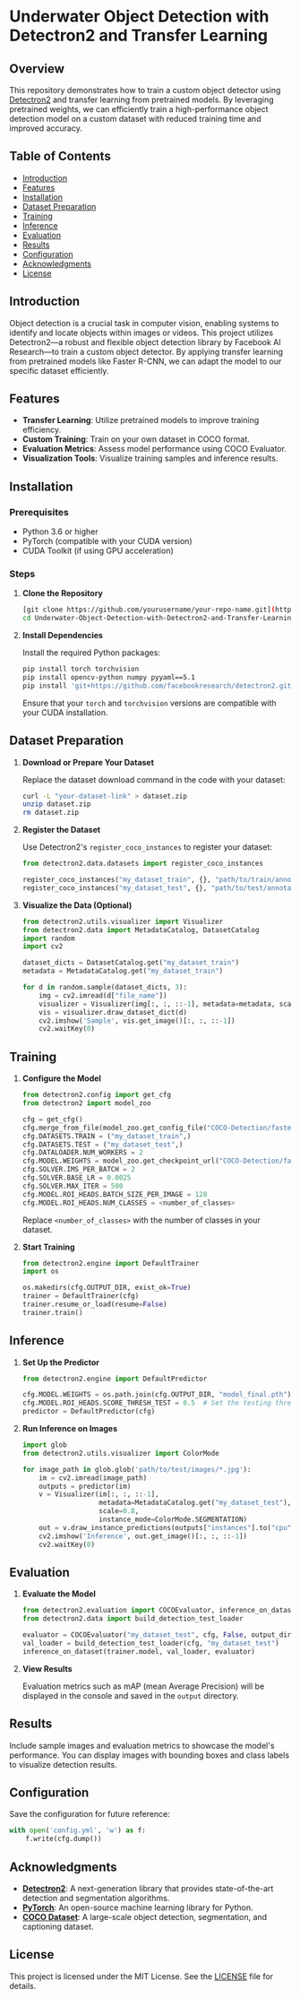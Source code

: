 # Underwater Object Detection with Detectron2 and Transfer Learning

## Overview

This repository demonstrates how to train a custom object detector using [Detectron2](https://github.com/facebookresearch/detectron2) and transfer learning from pretrained models. By leveraging pretrained weights, we can efficiently train a high-performance object detection model on a custom dataset with reduced training time and improved accuracy.

## Table of Contents

- [Introduction](#introduction)
- [Features](#features)
- [Installation](#installation)
- [Dataset Preparation](#dataset-preparation)
- [Training](#training)
- [Inference](#inference)
- [Evaluation](#evaluation)
- [Results](#results)
- [Configuration](#configuration)
- [Acknowledgments](#acknowledgments)
- [License](#license)

## Introduction

Object detection is a crucial task in computer vision, enabling systems to identify and locate objects within images or videos. This project utilizes Detectron2—a robust and flexible object detection library by Facebook AI Research—to train a custom object detector. By applying transfer learning from pretrained models like Faster R-CNN, we can adapt the model to our specific dataset efficiently.

## Features

- **Transfer Learning**: Utilize pretrained models to improve training efficiency.
- **Custom Training**: Train on your own dataset in COCO format.
- **Evaluation Metrics**: Assess model performance using COCO Evaluator.
- **Visualization Tools**: Visualize training samples and inference results.

## Installation

### Prerequisites

- Python 3.6 or higher
- PyTorch (compatible with your CUDA version)
- CUDA Toolkit (if using GPU acceleration)

### Steps

1. **Clone the Repository**

   ```bash
   [git clone https://github.com/yourusername/your-repo-name.git](https://github.com/gamidirohan/Underwater-Object-Detection-with-Detectron2-and-Transfer-Learning.git](https://github.com/gamidirohan/Underwater-Object-Detection-with-Detectron2-and-Transfer-Learning.git)
   cd Underwater-Object-Detection-with-Detectron2-and-Transfer-Learning
   ```

2. **Install Dependencies**

   Install the required Python packages:

   ```bash
   pip install torch torchvision
   pip install opencv-python numpy pyyaml==5.1
   pip install 'git+https://github.com/facebookresearch/detectron2.git'
   ```

   Ensure that your `torch` and `torchvision` versions are compatible with your CUDA installation.

## Dataset Preparation

1. **Download or Prepare Your Dataset**

   Replace the dataset download command in the code with your dataset:

   ```bash
   curl -L "your-dataset-link" > dataset.zip
   unzip dataset.zip
   rm dataset.zip
   ```

2. **Register the Dataset**

   Use Detectron2's `register_coco_instances` to register your dataset:

   ```python
   from detectron2.data.datasets import register_coco_instances

   register_coco_instances("my_dataset_train", {}, "path/to/train/annotations.json", "path/to/train/images")
   register_coco_instances("my_dataset_test", {}, "path/to/test/annotations.json", "path/to/test/images")
   ```

3. **Visualize the Data (Optional)**

   ```python
   from detectron2.utils.visualizer import Visualizer
   from detectron2.data import MetadataCatalog, DatasetCatalog
   import random
   import cv2

   dataset_dicts = DatasetCatalog.get("my_dataset_train")
   metadata = MetadataCatalog.get("my_dataset_train")

   for d in random.sample(dataset_dicts, 3):
       img = cv2.imread(d["file_name"])
       visualizer = Visualizer(img[:, :, ::-1], metadata=metadata, scale=0.5)
       vis = visualizer.draw_dataset_dict(d)
       cv2.imshow('Sample', vis.get_image()[:, :, ::-1])
       cv2.waitKey(0)
   ```

## Training

1. **Configure the Model**

   ```python
   from detectron2.config import get_cfg
   from detectron2 import model_zoo

   cfg = get_cfg()
   cfg.merge_from_file(model_zoo.get_config_file("COCO-Detection/faster_rcnn_R_50_FPN_3x.yaml"))
   cfg.DATASETS.TRAIN = ("my_dataset_train",)
   cfg.DATASETS.TEST = ("my_dataset_test",)
   cfg.DATALOADER.NUM_WORKERS = 2
   cfg.MODEL.WEIGHTS = model_zoo.get_checkpoint_url("COCO-Detection/faster_rcnn_R_50_FPN_3x.yaml")
   cfg.SOLVER.IMS_PER_BATCH = 2
   cfg.SOLVER.BASE_LR = 0.0025
   cfg.SOLVER.MAX_ITER = 500
   cfg.MODEL.ROI_HEADS.BATCH_SIZE_PER_IMAGE = 128
   cfg.MODEL.ROI_HEADS.NUM_CLASSES = <number_of_classes>
   ```

   Replace `<number_of_classes>` with the number of classes in your dataset.

2. **Start Training**

   ```python
   from detectron2.engine import DefaultTrainer
   import os

   os.makedirs(cfg.OUTPUT_DIR, exist_ok=True)
   trainer = DefaultTrainer(cfg)
   trainer.resume_or_load(resume=False)
   trainer.train()
   ```

## Inference

1. **Set Up the Predictor**

   ```python
   from detectron2.engine import DefaultPredictor

   cfg.MODEL.WEIGHTS = os.path.join(cfg.OUTPUT_DIR, "model_final.pth")
   cfg.MODEL.ROI_HEADS.SCORE_THRESH_TEST = 0.5  # Set the testing threshold
   predictor = DefaultPredictor(cfg)
   ```

2. **Run Inference on Images**

   ```python
   import glob
   from detectron2.utils.visualizer import ColorMode

   for image_path in glob.glob('path/to/test/images/*.jpg'):
       im = cv2.imread(image_path)
       outputs = predictor(im)
       v = Visualizer(im[:, :, ::-1],
                      metadata=MetadataCatalog.get("my_dataset_test"),
                      scale=0.8,
                      instance_mode=ColorMode.SEGMENTATION)
       out = v.draw_instance_predictions(outputs["instances"].to("cpu"))
       cv2.imshow('Inference', out.get_image()[:, :, ::-1])
       cv2.waitKey(0)
   ```

## Evaluation

1. **Evaluate the Model**

   ```python
   from detectron2.evaluation import COCOEvaluator, inference_on_dataset
   from detectron2.data import build_detection_test_loader

   evaluator = COCOEvaluator("my_dataset_test", cfg, False, output_dir="./output/")
   val_loader = build_detection_test_loader(cfg, "my_dataset_test")
   inference_on_dataset(trainer.model, val_loader, evaluator)
   ```

2. **View Results**

   Evaluation metrics such as mAP (mean Average Precision) will be displayed in the console and saved in the `output` directory.

## Results

Include sample images and evaluation metrics to showcase the model's performance. You can display images with bounding boxes and class labels to visualize detection results.

## Configuration

Save the configuration for future reference:

```python
with open('config.yml', 'w') as f:
    f.write(cfg.dump())
```

## Acknowledgments

- **[Detectron2](https://github.com/facebookresearch/detectron2)**: A next-generation library that provides state-of-the-art detection and segmentation algorithms.
- **[PyTorch](https://pytorch.org/)**: An open-source machine learning library for Python.
- **[COCO Dataset](https://cocodataset.org/#home)**: A large-scale object detection, segmentation, and captioning dataset.

## License

This project is licensed under the MIT License. See the [LICENSE](LICENSE) file for details.
